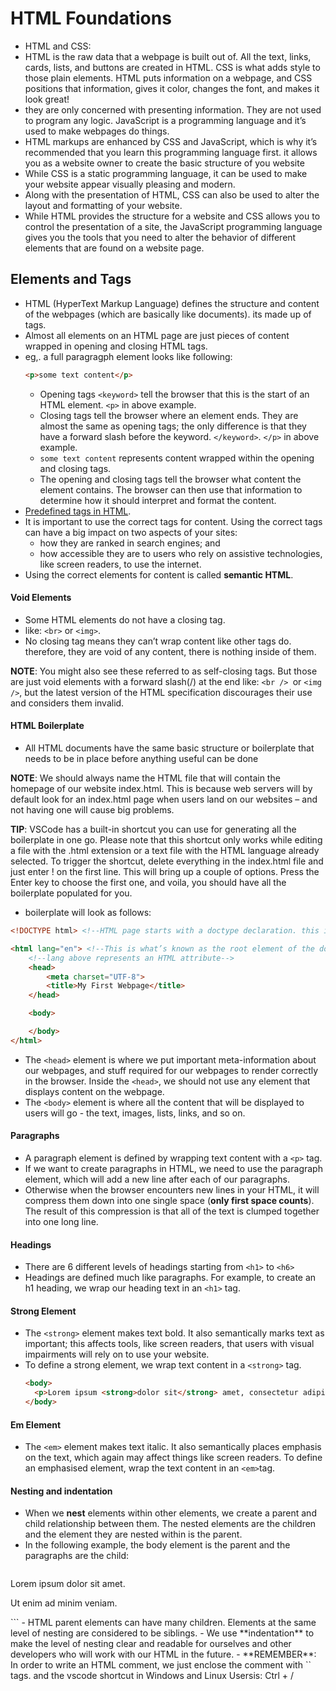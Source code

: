 # HTML Foundations

- HTML and CSS:
- HTML is the raw data that a webpage is built out of. All the text, links, cards, lists, and buttons are created in HTML. CSS is what adds style to those plain elements. HTML puts information on a webpage, and CSS positions that information, gives it color, changes the font, and makes it look great!
-  they are only concerned with presenting information. They are not used to program any logic. JavaScript is a programming language and it’s used to make webpages do things.
- HTML markups are enhanced by CSS and JavaScript, which is why it’s recommended that you learn this programming language first. it allows you as a website owner to create the basic structure of you website
- While CSS is a static programming language, it can be used to make your website appear visually pleasing and modern.
- Along with the presentation of HTML, CSS can also be used to alter the layout and formatting of your website.
- While HTML provides the structure for a website and CSS allows you to control the presentation of a site, the JavaScript programming language gives you the tools that you need to alter the behavior of different elements that are found on a website page.


## Elements and Tags

- HTML (HyperText Markup Language) defines the structure and content of the webpages (which are basically like documents). its made up of tags.
- Almost all elements on an HTML page are just pieces of content wrapped in opening and closing HTML tags.
- eg,. a full paragragph element looks like following:
  ```html
  <p>some text content</p>
  ```
  - Opening tags `<keyword>` tell the browser that this is the start of an HTML element. `<p>` in above example.
  - Closing tags tell the browser where an element ends. They are almost the same as opening tags; the only difference is that they have a forward slash before the keyword. `</keyword>`. `</p>` in above example.
  - `some text content` represents content wrapped within the opening and closing tags.
  - The opening and closing tags tell the browser what content the element contains. The browser can then use that information to determine how it should interpret and format the content.
- [Predefined tags in HTML](https://developer.mozilla.org/en-US/docs/Web/HTML/Element).
- It is important to use the correct tags for content. Using the correct tags can have a big impact on two aspects of your sites:
  - how they are ranked in search engines; and
  - how accessible they are to users who rely on assistive technologies, like screen readers, to use the internet.
- Using the correct elements for content is called **semantic HTML**.

#### Void Elements

- Some HTML elements do not have a closing tag.
- like: `<br>` or `<img>`.
- No closing tag means they can’t wrap content like other tags do. therefore, they are void of any content, there is nothing inside of them.

**NOTE**: You might also see these referred to as self-closing tags. But those are just void elements with a forward slash(/) at the end like: `<br /> `or `<img />`, but the latest version of the HTML specification discourages their use and considers them invalid.

#### HTML Boilerplate

- All HTML documents have the same basic structure or boilerplate that needs to be in place before anything useful can be done

**NOTE**: We should always name the HTML file that will contain the homepage of our website index.html. This is because web servers will by default look for an index.html page when users land on our websites – and not having one will cause big problems.

**TIP**: VSCode has a built-in shortcut you can use for generating all the boilerplate in one go. Please note that this shortcut only works while editing a file with the .html extension or a text file with the HTML language already selected. To trigger the shortcut, delete everything in the index.html file and just enter ! on the first line. This will bring up a couple of options. Press the Enter key to choose the first one, and voila, you should have all the boilerplate populated for you.

- boilerplate will look as follows:
```html
<!DOCTYPE html> <!--HTML page starts with a doctype declaration. this is how we write comment in HTML-->

<html lang="en"> <!--This is what’s known as the root element of the document-->
    <!--lang above represents an HTML attribute-->
    <head>
        <meta charset="UTF-8">
        <title>My First Webpage</title>
    </head>

    <body>

    </body>
</html>
```
- The `<head>` element is where we put important meta-information about our webpages, and stuff required for our webpages to render correctly in the browser. Inside the `<head>`, we should not use any element that displays content on the webpage.
-  The `<body>` element is where all the content that will be displayed to users will go - the text, images, lists, links, and so on.

#### Paragraphs

-  A paragraph element is defined by wrapping text content with a `<p>` tag.
-  If we want to create paragraphs in HTML, we need to use the paragraph element, which will add a new line after each of our paragraphs.
-  Otherwise when the browser encounters new lines in your HTML, it will compress them down into one single space (**only first space counts**). The result of this compression is that all of the text is clumped together into one long line.

#### Headings

- There are 6 different levels of headings starting from `<h1>` to `<h6>`
- Headings are defined much like paragraphs. For example, to create an h1 heading, we wrap our heading text in an `<h1>` tag.

#### Strong Element

- The `<strong>` element makes text bold. It also semantically marks text as important; this affects tools, like screen readers, that users with visual impairments will rely on to use your website.
- To define a strong element, we wrap text content in a `<strong>` tag.
  ```html
  <body>
    <p>Lorem ipsum <strong>dolor sit</strong> amet, consectetur adipiscing elit.</p>
  </body>
  ```

#### Em Element

- The `<em>` element makes text italic. It also semantically places emphasis on the text, which again may affect things like screen readers. To define an emphasised element, wrap the text content in an `<em>`tag.

#### Nesting and indentation

- When we **nest** elements within other elements, we create a parent and child relationship between them. The nested elements are the children and the element they are nested within is the parent.
- In the following example, the body element is the parent and the paragraphs are the child:
  ```html
<html>
  <head>
  </head>
  <body>
    <p>Lorem ipsum dolor sit amet.</p>
    <p>Ut enim ad minim veniam.</p>
  </body>
 </html>
  ```
-  HTML parent elements can have many children. Elements at the same level of nesting are considered to be siblings.
-  We use **indentation** to make the level of nesting clear and readable for ourselves and other developers who will work with our HTML in the future.
-  
**REMEMBER**: In order to write an HTML comment, we just enclose the comment with `<!-- and -->` tags. and the vscode shortcut in Windows and Linux Usersis: Ctrl + /



